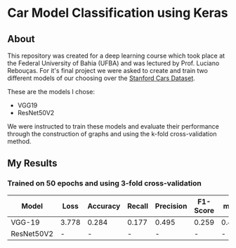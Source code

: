 # Car Model Classification using Keras
## About
This repository was created for a deep learning course which took place at the Federal University of Bahia (UFBA) and was lectured by Prof. Luciano Rebouças. 
For it's final project we were asked to create and train two different models of our choosing over the [Stanford Cars Dataset](https://www.kaggle.com/datasets/jessicali9530/stanford-cars-dataset).

These are the models I chose:
 - VGG19
 - ResNet50V2

We were instructed to train these models and evaluate their performance through the construction of graphs and using the k-fold cross-validation method.

## My Results
### Trained on 50 epochs and using 3-fold cross-validation

| Model | Loss | Accuracy | Recall | Precision | F1-Score | mAP |
|  ---  |  --- |    ---   |   ---  |    ---    |    ---   | --- |
| VGG-19 | 3.778 | 0.284 | 0.177 | 0.495 | 0.259 | 0.402 |
| ResNet50V2 | - |    -   |   -  |    -    |    -   | - |
